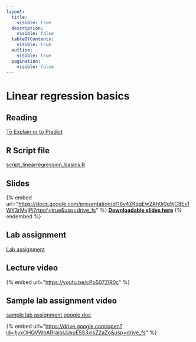 ```yaml
---
layout:
  title:
    visible: true
  description:
    visible: false
  tableOfContents:
    visible: true
  outline:
    visible: true
  pagination:
    visible: false
---
```


# Linear regression basics

## Reading

[To Explain or to Predict](https://drive.google.com/file/d/1FCevBqd-SEf-s0afbzSRsmLfCJoLtiZZ/view?usp=sharing)

## R Script file

[script\_linearregression\_basics.R](https://drive.google.com/open?id=1pB0o81aUJpBetvYpmmj2SE0QPgwpJQ51\&usp=drive\_fs)

## Slides

{% embed url="https://docs.google.com/presentation/d/16v4ZKqgEw2Ah0i0g9jC8Ex1WY3rMvjPi?rtpof=true&usp=drive_fs" %}
[**Downloadable slides here**](https://docs.google.com/presentation/d/16v4ZKqgEw2Ah0i0g9jC8Ex1WY3rMvjPi?rtpof=true\&usp=drive\_fs)
{% endembed %}

## Lab assignment

[Lab assignment](https://docs.google.com/document/d/13JQz5aUzg43aa1ZSfBnHIm8FxYQheMDo/edit?usp=sharing\&ouid=100179871492576617561\&rtpof=true\&sd=true)

## Lecture video

{% embed url="https://youtu.be/cPb507ZlR0c" %}

## Sample lab assignment video

[sample lab assignment google doc](https://docs.google.com/document/d/1ajX4ou8l1TyWwFr6e-KESzkLgeCzyKuB?rtpof=true\&usp=drive\_fs)

{% embed url="https://drive.google.com/open?id=1jvxOHQVWbARraibIJJxuE5S3xIsZ2aZo&usp=drive_fs" %}

